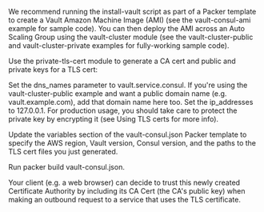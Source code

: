 We recommend running the install-vault script as part of a Packer template to create a Vault Amazon Machine Image (AMI) (see the vault-consul-ami example for sample code). You can then deploy the AMI across an Auto Scaling Group using the vault-cluster module (see the vault-cluster-public and vault-cluster-private examples for fully-working sample code).

Use the private-tls-cert module to generate a CA cert and public and private keys for a TLS cert:

Set the dns_names parameter to vault.service.consul. If you're using the vault-cluster-public example and want a public domain name (e.g. vault.example.com), add that domain name here too.
Set the ip_addresses to 127.0.0.1.
For production usage, you should take care to protect the private key by encrypting it (see Using TLS certs for more info).


Update the variables section of the vault-consul.json Packer template to specify the AWS region, Vault version, Consul version, and the paths to the TLS cert files you just generated.

Run packer build vault-consul.json.

Your client (e.g. a web browser) can decide to trust this newly created Certificate Authority by including its CA Cert (the CA's public key) when making an outbound request to a service that uses the TLS certificate.

